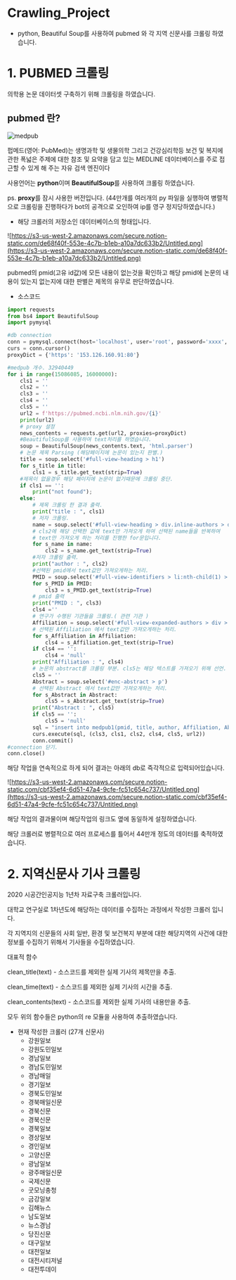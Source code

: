 # Crawling_Project
- python, Beautiful Soup를 사용하여 pubmed 와 각 지역 신문사를 크롤링 하였습니다.
# 1. PUBMED 크롤링

의학용 논문 데이터셋 구축하기 위해 크롤링을 하였습니다.

## pubmed 란?
![medpub](https://user-images.githubusercontent.com/39583653/113894585-1e8fda80-9803-11eb-9153-75d6b2202bd4.png)

펍메드(영어: PubMed)는 생명과학 및 생물의학 그리고 건강심리학등 보건 및 복지에 관한 폭넓은 주제에 대한 참조 및 요약을 담고 있는 MEDLINE 데이터베이스를 주로 접근할 수 있게 해 주는 자유 검색 엔진이다

사용언어는 **python**이며 **BeautifulSoup**를 사용하여 크롤링 하였습니다.

ps. **proxy**를 잠시 사용한 버전입니다. (44만개를 여러개의 py 파일을 실행하여 병렬적으로 크롤링을 진행하다가 bot의 공격으로 오인하여 ip를 영구 정지당하였습니다.)

- 해당 크롤러의 저장소인 데이터베이스의 형태입니다.

![https://s3-us-west-2.amazonaws.com/secure.notion-static.com/de68f40f-553e-4c7b-b1eb-a10a7dc633b2/Untitled.png](https://s3-us-west-2.amazonaws.com/secure.notion-static.com/de68f40f-553e-4c7b-b1eb-a10a7dc633b2/Untitled.png)

pubmed의 pmid(고유 id값)에 모든 내용이 없는것을 확인하고 해당 pmid에 논문의 내용이 있는지 없는지에 대한 판별은 제목의 유무로 판단하였습니다.

- 소스코드

```python
import requests
from bs4 import BeautifulSoup
import pymysql

#db connection
conn = pymysql.connect(host='localhost', user='root', password='xxxx', db='4th', charset="utf8")
curs = conn.cursor()
proxyDict = {'https': '153.126.160.91:80'}

#medpub 개수. 32940449
for i in range(15086085, 16000000):
    cls1 = ''
    cls2 = ''
    cls3 = ''
    cls4 = ''
    cls5 = ''
    url2 = f'https://pubmed.ncbi.nlm.nih.gov/{i}'
    print(url2)
    # proxy 설정
    news_contents = requests.get(url2, proxies=proxyDict)
    #BeautifulSoup를 사용하여 text처리를 하였습니다.
    soup = BeautifulSoup(news_contents.text, 'html.parser')
    # 논문 제목 Parsing (해당페이지에 논문이 있는지 판별.)
    title = soup.select('#full-view-heading > h1')
    for s_title in title:
        cls1 = s_title.get_text(strip=True)
    #제목이 없을경우 해당 페이지에 논문이 없기때문에 크롤링 중단.
    if cls1 == '':
        print("not found");
    else:
        # 제목 크롤링 한 결과 출력.
        print("title : ", cls1)
        # 저자 크롤링.
        name = soup.select('#full-view-heading > div.inline-authors > div > div')
        # cls2에 해당 선택한 값에 text만 가져오게 하여 선택된 name들을 반복하여
        # text만 가져오게 하는 처리를 진행한 for문입니다.
        for s_name in name:
            cls2 = s_name.get_text(strip=True)
        #저자 크롤링 출력.
        print("author : ", cls2)
        #선택된 pmid에서 text값만 가져오게하는 처리.
        PMID = soup.select('#full-view-identifiers > li:nth-child(1) > span > strong')
        for s_PMID in PMID:
            cls3 = s_PMID.get_text(strip=True)
        # pmid 출력
        print("PMID : ", cls3)
        cls4 =''
        # 연구가 수행된 기관들을 크롤링.( 관련 기관 )
        Affiliation = soup.select('#full-view-expanded-authors > div > ul > li')
        # 선택된 Affiliation 에서 text값만 가져오게하는 처리.
        for s_Affiliation in Affiliation:
            cls4 = s_Affiliation.get_text(strip=True)
        if cls4 == '':
            cls4 = 'null'
        print("Affiliation : ", cls4)
        # 논문의 abstract를 크롤링 부분. cls5는 해당 텍스트를 가져오기 위해 선언.
        cls5 = ''
        Abstract = soup.select('#enc-abstract > p')
        # 선택된 Abstract 에서 text값만 가져오게하는 처리.
        for s_Abstract in Abstract:
            cls5 = s_Abstract.get_text(strip=True)
        print("Abstract : ", cls5)
        if cls5 == '':
            cls5 = 'null'
        sql = "insert into medpub1(pmid, title, author, Affiliation, Abstract, link) values (%s,%s,%s,%s,%s,%s)"
        curs.execute(sql, (cls3, cls1, cls2, cls4, cls5, url2))
        conn.commit()
#connection 닫기.
conn.close()
```

해당 작업을 연속적으로 하게 되어 결과는 아래의 db로 즉각적으로 입력되어있습니다. 

![https://s3-us-west-2.amazonaws.com/secure.notion-static.com/cbf35ef4-6d51-47a4-9cfe-fc51c654c737/Untitled.png](https://s3-us-west-2.amazonaws.com/secure.notion-static.com/cbf35ef4-6d51-47a4-9cfe-fc51c654c737/Untitled.png)

해당 작업의 결과물이며 해당작업의 링크도 옆에 동일하게 설정하였습니다.

해당 크롤러로 병렬적으로 여러 프로세스를 틀어서  44만개 정도의 데이터를 축적하였습니다.

# 2. 지역신문사 기사 크롤링

2020 시공간인공지능 1년차 자료구축 크롤러입니다. 

대학교 연구실로 1차년도에 해당하는 데이터를 수집하는 과정에서 작성한 크롤러 입니다.

각 지역지의 신문들의 사회 일반, 환경 및 보건복지 부분에 대한 해당지역의 사건에 대한 정보를 수집하기 위해서 기사들을 수집하였습니다.

대표적 함수

clean_title(text) - 소스코드를 제외한 실제 기사의 제목만을 추출.

clean_time(text) - 소스코드를 제외한 실제 기사의 시간을 추출.

clean_contents(text) - 소스코드를 제외한 실제 기사의 내용만을 추출.

모두 위의 함수들은 python의 re 모듈을 사용하여 추출하였습니다.

- 현재 작성한 크롤러 (27개 신문사)
    - 강원일보
    - 강원도민일보
    - 경남일보
    - 경남도민일보
    - 경남매일
    - 경기일보
    - 경북도민일보
    - 경북매일신문
    - 경북신문
    - 경북신문
    - 경북일보
    - 경상일보
    - 경인일보
    - 고양신문
    - 광남일보
    - 광주매일신문
    - 국제신문
    - 굿모닝충청
    - 금강일보
    - 김해뉴스
    - 남도일보
    - 뉴스경남
    - 당진신문
    - 대구일보
    - 대전일보
    - 대전시티저널
    - 대전투데이
